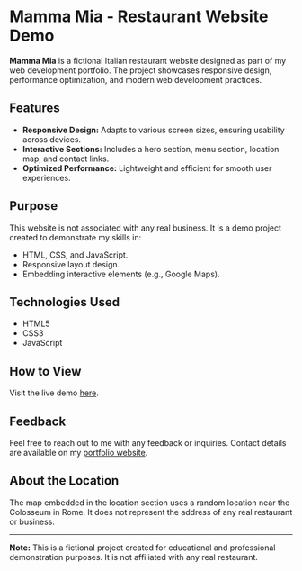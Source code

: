# Mamma Mia - Restaurant Website Demo

**Mamma Mia** is a fictional Italian restaurant website designed as part of my web development portfolio. The project showcases responsive design, performance optimization, and modern web development practices.

## Features
- **Responsive Design:** Adapts to various screen sizes, ensuring usability across devices.
- **Interactive Sections:** Includes a hero section, menu section, location map, and contact links.  
- **Optimized Performance:** Lightweight and efficient for smooth user experiences.  

## Purpose
This website is not associated with any real business. It is a demo project created to demonstrate my skills in:  
- HTML, CSS, and JavaScript.  
- Responsive layout design.  
- Embedding interactive elements (e.g., Google Maps).  

## Technologies Used
- HTML5  
- CSS3 
- JavaScript  

## How to View
Visit the live demo [here](https://ch-devx.github.io/mamma-mia-demo).  

## Feedback
Feel free to reach out to me with any feedback or inquiries. Contact details are available on my [portfolio website](https://ch-devx.github.io/portfolio-webpage/).  

## About the Location
The map embedded in the location section uses a random location near the Colosseum in Rome. It does not represent the address of any real restaurant or business.  

---

**Note:** This is a fictional project created for educational and professional demonstration purposes. It is not affiliated with any real restaurant.  
